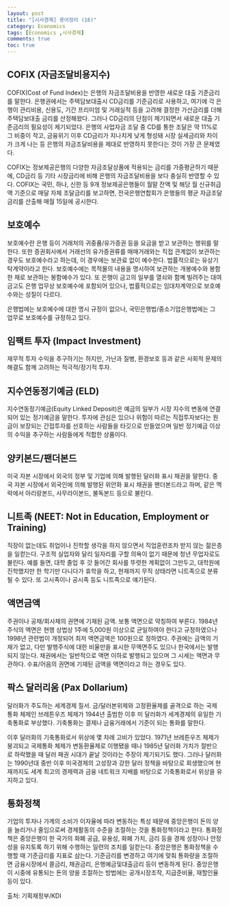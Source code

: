 ```yaml
---
layout: post
title: "[시사경제] 용어정리 (16)"
category: Economics
tags: [Economics ,시사경제]
comments: true
toc: true
---
```

## COFIX (자금조달비용지수)

COFIX(Cost of Fund Index)는 은행의 자금조달비용을 반영한 새로운 대출 기준금리를 말한다. 은행권에서는 주택담보대출시 CD금리를 기준금리로 사용하고, 여기에 각 은행이 관리비용, 신용도, 기간 프리미엄 및 거래실적 등을 고려해 결정한 가산금리를 더해 주택담보대출 금리를 산정해왔다. 그러나 CD금리의 단점이 제기되면서 새로운 대출 기준금리의 필요성이 제기되었다. 은행의 사업자금 조달 중 CD를 통한 조달은 약 11%로 그 비중이 작고, 금융위기 이후 CD금리가 지나치게 낮게 형성돼 시장 실세금리와 차이가 크게 나는 등 은행의 자금조달비용을 제대로 반영하지 못한다는 것이 가장 큰 문제였다. 

COFIX는 정보제공은행의 다양한 자금조달상품에 적용되는 금리를 가중평균하기 때문에, CD금리 등 기타 시장금리에 비해 은행의 자금조달비용을 보다 충실히 반영할 수 있다. COFIX는 국민, 하나, 신한 등 9개 정보제공은행들이 월말 잔액 및 해당 월 신규취급액 기준으로 매달 자체 조달금리를 보고하면, 전국은행연합회가 은행들의 평균 자금조달 금리를 산출해 매월 15일에 공시한다.

## 보호예수

보호예수란 은행 등이 거래처의 귀중품/유가증권 등을 요금을 받고 보관하는 행위를 말한다. 또한 증권회사에서 거래선의 유가증권류를 매매거래와는 직접 관계없이 보관하는 경우도 보호예수라고 하는데, 이 경우에는 보관료 없이 예수한다. 법률적으로는 유상기탁계약이라고 한다. 보호예수에는 목적물의 내용을 명시하여 보관하는 개봉예수와 봉함한 채로 보관하는 봉함예수가 있다. 또 은행이 금고의 일부를 열쇠와 함꼐 빌려주는 대여금고도 은행 업무상 보호예수에 포함되어 있으나, 법률적으로는 임대차계약으로 보호예수와는 성질이 다르다. 

은행법에는 보호예수에 대한 명시 규정이 없으나, 국민은행법/중소기업은행법에는 그 업무로 보호예수를 규정하고 있다.

## 임팩트 투자 (Impact Investment)

재무적 투자 수익을 추구하기는 하지만, 가난과 질병, 환경보호 등과 같은 사회적 문제의 해결도 함께 고려하는 적극적/장기적 투자.

## 지수연동정기예금 (ELD)

지수연동정기예금(Equity Linked Deposit)은 예금의 일부가 시장 지수의 변동에 연결되어 있는 정기예금을 말한다. 투자에 관심은 있으나 위험이 따르는 직접투자보다는 원금이 보장되는 간접투자를 선호하는 사람들을 타깃으로 만들었으며 일반 정기예금 이상의 수익을 추구하는 사람들에게 적합한 상품이다.

## 양키본드/팬더본드

미국 자본 시장에서 외국의 정부 및 기업에 의해 발행된 달러화 표시 채권을 말한다. 중국 자본 시장에서 외국인에 의해 발행된 위안화 표시 채권을 팬더본드라고 하며, 같은 맥락에서 아리랑본드, 사무라이본드, 불독본드 등으로 불린다.

## 니트족 (NEET: Not in Education, Employment or Training)

직장이 없는데도 취업이나 진학할 생각을 하지 않으면서 직업훈련조차 받지 않는 젊은층을 일컫는다. 구조적 실업자와 달리 일자리를 구할 의욕이 없기 때문에 청년 무업자로도 불린다. 예를 들면, 대학 졸업 후 갓 들어간 회사를 뚜렷한 계획없이 그만두고, 대학원에 진학했지만 한 학기만 다니다가 휴학을 하고, 현재까지 무직 상태라면 니트족으로 분류될 수 있다. 또 고시족이나 공시족 등도 니트족으로 얘기된다.

## 액면금액

주권이나 공채/회사채의 권면에 기재된 금액. 보통 액면으로 약칭하여 부른다. 1984년 주식의 액면은 현행 상법상 1주에 5,000원 이상으로 균일하여야 한다고 규정하였으나 1998년 관련법이 개정되어 최저 액면금액은 100원으로 정하였다. 주권에는 금액의 기재가 없고, 다만 발행주식에 대한 비율만을 표시한 무액면주도 있으나 한국에서는 발행되지 않는다. 채권에서는 일반적으로 액면 이하로 발행되고 있으며 그 시세는 액면과 무관하다. 수표/어음의 권면에 기재된 금액을 액면이라고 하는 경우도 있다.

## 팍스 달러리움 (Pax Dollarium)

달러화가 주도하는 세계경제 질서. 금/달러본위제와 고정환율제를 골격으로 하는 국제통화 체제인 브레튼우즈 체제가 1944년 출범한 이후 미 달러화가 세계경제의 유일한 기축통화로 부상했다. 기축통화는 결제나 금융거래에서 기준이 되는 통화를 말한다. 

이후 달러화의 기축통화로서 위상에 몇 차례 고비가 있었다. 1971년 브레튼우즈 체제가 붕괴되고 국제통화 체제가 변동환율제로 이행됐을 때나 1985년 달러화 가치가 절반으로 하락했을 때 달러 패권 시대가 끝날 것이라는 주장이 제기되기도 했다. 그러나 달러화는 1990년대 중반 이후 미국경제의 고성장과 강한 달러 정책을 바탕으로 회생했으며 현재까지도 세계 최고의 경제력과 금융 네트워크 지배를 바탕으로 기축통화로서 위상을 유지하고 있다.

## 통화정책

기업의 투자나 가계의 소비가 이자율에 따라 변동하는 특성 때문에 중앙은행이 돈의 양을 늘리거나 줄임으로써 경제활동의 수준을 조절하는 것을 통화정책이라고 한다. 통화정책은 중앙은행이 한 국가의 화폐 공급, 유용성, 화폐 가치, 금리 등을 경제 성장이나 안정성을 유지토록 하기 위해 수행하는 일련의 조치를 일컫는다. 중앙은행은 통화정책을 수행할 때 기준금리를 지표로 삼는다. 기준금리를 변경하고 여기에 맞춰 통화량을 조절하면 금융시장에서 콜금리, 채권금리, 은행예금및대출금리 등이 변동하게 된다. 중앙은행이 시중에 유통되는 돈의 양을 조절하는 방법에는 공개시장조작, 지급준비율, 재할인율 등이 있다.

출처: 기획재정부/KDI